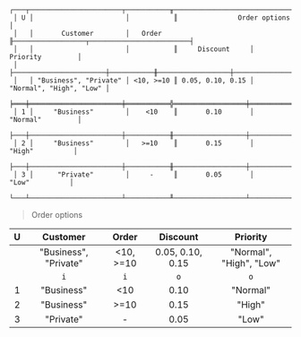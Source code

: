 ```text
 ┌───┬───────────────────────┬───────────╥────────────────────────────────────────────┐
 │ U │                       │           ║               Order options                │
 │   │       Customer        │   Order   ╟──────────────────┬─────────────────────────┤
 │   │                       │           ║     Discount     │        Priority         │
 │   ├───────────────────────┼───────────╫──────────────────┼─────────────────────────┤
 │   │ "Business", "Private" │ <10, >=10 ║ 0.05, 0.10, 0.15 │ "Normal", "High", "Low" │
 ╞═══╪═══════════════════════╪═══════════╬══════════════════╪═════════════════════════╡
 │ 1 │     "Business"        │    <10    ║       0.10       │        "Normal"         │
 ├───┼───────────────────────┼───────────╫──────────────────┼─────────────────────────┤
 │ 2 │     "Business"        │   >=10    ║       0.15       │         "High"          │
 ├───┼───────────────────────┼───────────╫──────────────────┼─────────────────────────┤
 │ 3 │      "Private"        │     -     ║       0.05       │          "Low"          │
 └───┴───────────────────────┴───────────╨──────────────────┴─────────────────────────┘
```

> Order options

| U |       Customer        |   Order   |     Discount     |        Priority         |
|:-:|:---------------------:|:---------:|:----------------:|:-----------------------:|
|   | "Business", "Private" | <10, >=10 | 0.05, 0.10, 0.15 | "Normal", "High", "Low" |
|   |          `i`          |    `i`    |       `o`        |           `o`           |
| 1 |      "Business"       |    <10    |       0.10       |        "Normal"         |
| 2 |      "Business"       |   >=10    |       0.15       |         "High"          |
| 3 |       "Private"       |     -     |       0.05       |          "Low"          |

